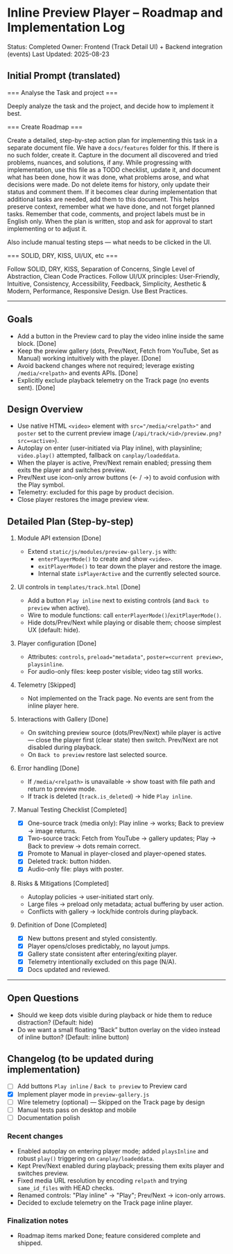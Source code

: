 # Inline Preview Player – Roadmap and Implementation Log

Status: Completed
Owner: Frontend (Track Detail UI) + Backend integration (events)
Last Updated: 2025-08-23

## Initial Prompt (translated)

=== Analyse the Task and project ===

Deeply analyze the task and the project, and decide how to implement it best.

=== Create Roadmap ===

Create a detailed, step-by-step action plan for implementing this task in a separate document file. We have a `docs/features` folder for this. If there is no such folder, create it. Capture in the document all discovered and tried problems, nuances, and solutions, if any. While progressing with implementation, use this file as a TODO checklist, update it, and document what has been done, how it was done, what problems arose, and what decisions were made. Do not delete items for history, only update their status and comment them. If it becomes clear during implementation that additional tasks are needed, add them to this document. This helps preserve context, remember what we have done, and not forget planned tasks. Remember that code, comments, and project labels must be in English only. When the plan is written, stop and ask for approval to start implementing or to adjust it.

Also include manual testing steps — what needs to be clicked in the UI.

=== SOLID, DRY, KISS, UI/UX, etc ===

Follow SOLID, DRY, KISS, Separation of Concerns, Single Level of Abstraction, Clean Code Practices. Follow UI/UX principles: User-Friendly, Intuitive, Consistency, Accessibility, Feedback, Simplicity, Aesthetic & Modern, Performance, Responsive Design. Use Best Practices.

---

## Goals
- Add a button in the Preview card to play the video inline inside the same block. [Done]
- Keep the preview gallery (dots, Prev/Next, Fetch from YouTube, Set as Manual) working intuitively with the player. [Done]
- Avoid backend changes where not required; leverage existing `/media/<relpath>` and events APIs. [Done]
- Explicitly exclude playback telemetry on the Track page (no events sent). [Done]

## Design Overview
- Use native HTML `<video>` element with `src="/media/<relpath>"` and `poster` set to the current preview image (`/api/track/<id>/preview.png?src=<active>`).
- Autoplay on enter (user-initiated via Play inline), with playsinline; `video.play()` attempted, fallback on `canplay/loadeddata`.
- When the player is active, Prev/Next remain enabled; pressing them exits the player and switches preview.
- Prev/Next use icon-only arrow buttons (← / →) to avoid confusion with the Play symbol.
- Telemetry: excluded for this page by product decision.
- Close player restores the image preview view.

## Detailed Plan (Step-by-step)

1) Module API extension [Done]
   - Extend `static/js/modules/preview-gallery.js` with:
     - `enterPlayerMode()` to create and show `<video>`.
     - `exitPlayerMode()` to tear down the player and restore the image.
     - Internal state `isPlayerActive` and the currently selected source.

2) UI controls in `templates/track.html` [Done]
   - Add a button `Play inline` next to existing controls (and `Back to preview` when active).
   - Wire to module functions: call `enterPlayerMode()`/`exitPlayerMode()`.
   - Hide dots/Prev/Next while playing or disable them; choose simplest UX (default: hide).

3) Player configuration [Done]
   - Attributes: `controls`, `preload="metadata"`, `poster=<current preview>`, `playsinline`.
   - For audio-only files: keep poster visible; video tag still works.

4) Telemetry [Skipped]
   - Not implemented on the Track page. No events are sent from the inline player here.

5) Interactions with Gallery [Done]
   - On switching preview source (dots/Prev/Next) while player is active — close the player first (clear state) then switch. Prev/Next are not disabled during playback.
   - On `Back to preview` restore last selected source.

6) Error handling [Done]
   - If `/media/<relpath>` is unavailable → show toast with file path and return to preview mode.
   - If track is deleted (`track.is_deleted`) → hide `Play inline`.

7) Manual Testing Checklist [Completed]
   - [x] One-source track (media only): Play inline → works; Back to preview → image returns.
   - [x] Two-source track: Fetch from YouTube → gallery updates; Play → Back to preview → dots remain correct.
   - [x] Promote to Manual in player-closed and player-opened states.
   - [x] Deleted track: button hidden.
   - [x] Audio-only file: plays with poster.

8) Risks & Mitigations [Completed]
   - Autoplay policies → user-initiated start only.
   - Large files → preload only metadata; actual buffering by user action.
   - Conflicts with gallery → lock/hide controls during playback.

9) Definition of Done [Completed]
   - [x] New buttons present and styled consistently.
   - [x] Player opens/closes predictably, no layout jumps.
   - [x] Gallery state consistent after entering/exiting player.
   - [x] Telemetry intentionally excluded on this page (N/A).
   - [x] Docs updated and reviewed.

---

## Open Questions
- Should we keep dots visible during playback or hide them to reduce distraction? (Default: hide)
- Do we want a small floating “Back” button overlay on the video instead of inline button? (Default: inline button)

## Changelog (to be updated during implementation)
- [ ] Add buttons `Play inline` / `Back to preview` to Preview card
- [x] Implement player mode in `preview-gallery.js`
- [ ] Wire telemetry (optional) — Skipped on the Track page by design
- [ ] Manual tests pass on desktop and mobile
- [ ] Documentation polish

### Recent changes
- Enabled autoplay on entering player mode; added `playsInline` and robust `play()` triggering on `canplay/loadeddata`.
- Kept Prev/Next enabled during playback; pressing them exits player and switches preview.
- Fixed media URL resolution by encoding `relpath` and trying `same_id_files` with HEAD checks.
- Renamed controls: "Play inline" → "Play"; Prev/Next → icon-only arrows.
- Decided to exclude telemetry on the Track page inline player.

### Finalization notes
- Roadmap items marked Done; feature considered complete and shipped.
